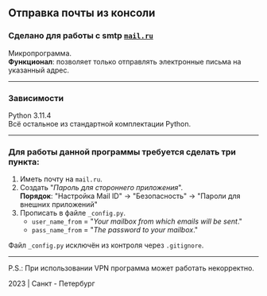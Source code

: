## Отправка почты из консоли

### Сделано для работы с smtp [`mail.ru`](https://mail.ru/)

Микропрограмма.\
**Функционал**: позволяет только отправлять электронные письма на указанный адрес.

---

### Зависимости 

Python 3.11.4\
Всё остальное из стандартной комплектации Python.

---

### Для работы данной программы требуется сделать три пункта:

1. Иметь почту на `mail.ru`.
2. Создать "*Пароль для стороннего приложения*".\
    **Порядок**: "Настройка Mail ID" -> "Безопасность" -> "Пароли для внешних приложений"
3. Прописать в файле `_config.py`.
   + `user_name_from` = "*Your mailbox from which emails will be sent*."
   + `pass_name_from` = "*The password to your mailbox*."

Файл `_config.py` исключён из контроля через `.gitignore`.

---

P.S.: При использовании VPN программа может работать некорректно.

2023 | Санкт - Петербург